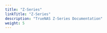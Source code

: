 ```yaml
---
title: "Z-Series"
linkTitle: "Z-Series"
description: "TrueNAS Z-Series Documentation"
weight: 5
---
```

